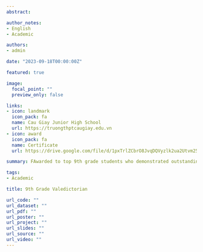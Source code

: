 ```yaml
---
abstract: 

author_notes:
- English
- Academic

authors:
- admin

date: "2023-09-18T00:00:00Z"

featured: true

image:
  focal_point: ""
  preview_only: false

links:
- icon: landmark
  icon_pack: fa
  name: Cau Giay Junior High School
  url: https://truongthptcaugiay.edu.vn
- icon: award
  icon_pack: fa
  name: Certificate
  url: https://drive.google.com/file/d/1pxTrlZCbrO8JvqDQVyzlk2ua2Utvm25b/view?usp=sharing

summary: FAwarded to top 9th grade students who demonstrated outstanding academic excellence and extracurricular involvement.

tags: 
- Academic

title: 9th Grade Valedictorian

url_code: ""
url_dataset: ""
url_pdf: ""
url_poster: ""
url_project: ""
url_slides: ""
url_source: ""
url_video: ""
---
```

